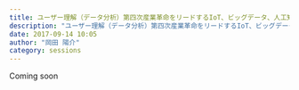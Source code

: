 ```yaml
---
title: ユーザー理解（データ分析）第四次産業革命をリードするIoT、ビッグデータ、人工知能の可能性
description: "ユーザー理解（データ分析）第四次産業革命をリードするIoT、ビッグデータ、人工知能の可能性"
date: 2017-09-14 10:05
author: "岡田 陽介"
category: sessions
---
```

Coming soon
